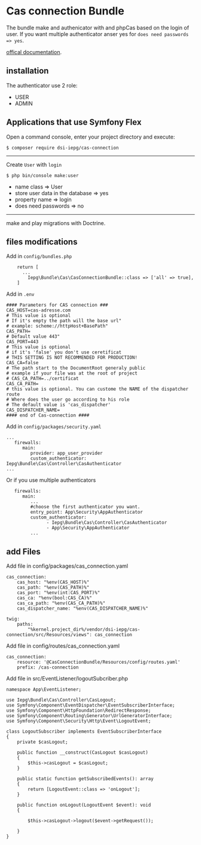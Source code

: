 # Cas connection Bundle

The bundle make and authenicator with and phpCas based on the login of user.
If you want multiple authenticator anser yes for `does need passwords => yes`.

[offical documentation](https://symfony.com/doc/current/security.html).

## installation
The authenticator use 2 role:
 - USER
 - ADMIN

Applications that use Symfony Flex
----------------------------------
Open a command console, enter your project directory and execute:

```console
$ composer require dsi-iepg/cas-connection
```

-------------------------------
Create `User` with `login`
```console
$ php bin/console make:user
```
   - name class => User
   - store user data in the database => yes
   - property name => login
   - does need passwords => no

-------------------------------
make and play migrations with Doctrine.

## files modifications

Add in `config/bundles.php`
```
    return [
      ...
        Iepg\Bundle\Cas\CasConnectionBundle::class => ['all' => true],
    ]
```

Add in `.env`
```
#### Parameters for CAS connection ###
CAS_HOST=cas-adresse.com
# This value is optional
# If it's empty the path will the base url"
# example: scheme://httpHost+BasePath"
CAS_PATH=
# Default value 443"
CAS_PORT=443
# This value is optional
# if it's 'false' you don't use ceretificat
# THIS SETTING IS NOT RECOMMENDED FOR PRODUCTION!
CAS_CA=false
# The path start to the DocumentRoot generaly public
# example if your file was at the root of project 
# CAS_CA_PATH=../certificat
CAS_CA_PATH=
# this value is optional. You can custome the NAME of the dispatcher route
# Where does the user go according to his role 
# The default value is 'cas_dispatcher'
CAS_DISPATCHER_NAME=
#### end of Cas-connection ####
```

Add in `config/packages/security.yaml`

```
...
   firewalls:
      main:
         provider: app_user_provider
         custom_authenticator: Iepg\Bundle\Cas\Controller\CasAuthenticator
...
```

Or if you use multiple authenticators
```
   firewalls:
      main:
         ...
         #choose the first authenticator you want.
         entry_point: App\Security\AppAuthenticator
         custom_authenticator: 
               - Iepg\Bundle\Cas\Controller\CasAuthenticator
               - App\Security\AppAuthenticator
         ...
```


## add Files

Add file in config/packages/cas_connection.yaml
```
cas_connection:
    cas_host: "%env(CAS_HOST)%"
    cas_path: "%env(CAS_PATH)%"
    cas_port: "%env(int:CAS_PORT)%"
    cas_ca: "%env(bool:CAS_CA)%"
    cas_ca_path: "%env(CAS_CA_PATH)%"
    cas_dispatcher_name: "%env(CAS_DISPATCHER_NAME)%"

twig:
    paths:
        "%kernel.project_dir%/vendor/dsi-iepg/cas-connection/src/Resources/views": cas_connection

```

Add file in config/routes/cas_connection.yaml
```
cas_connection:
    resource: '@CasConnectionBundle/Resources/config/routes.yaml'
    prefix: /cas-connection

```

Add file in src/EventListener/logoutSubcriber.php
```
namespace App\EventListener;

use Iepg\Bundle\Cas\Controller\CasLogout;
use Symfony\Component\EventDispatcher\EventSubscriberInterface;
use Symfony\Component\HttpFoundation\RedirectResponse;
use Symfony\Component\Routing\Generator\UrlGeneratorInterface;
use Symfony\Component\Security\Http\Event\LogoutEvent;

class LogoutSubscriber implements EventSubscriberInterface
{
    private $casLogout;
    
    public function __construct(CasLogout $casLogout)
    {
        $this->casLogout = $casLogout;
    }

    public static function getSubscribedEvents(): array
    {
        return [LogoutEvent::class => 'onLogout'];
    }

    public function onLogout(LogoutEvent $event): void
    {

        $this->casLogout->logout($event->getRequest());

    }
}

```